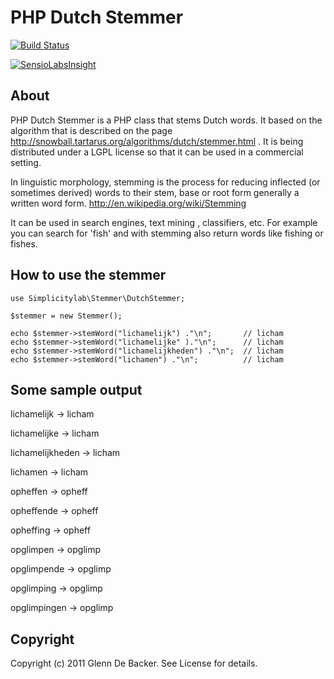 # PHP Dutch Stemmer

[![Build Status](https://travis-ci.org/simplicitylab/php-dutch-stemmer.svg?branch=master)](https://travis-ci.org/simplicitylab/php-dutch-stemmer)

[![SensioLabsInsight](https://insight.sensiolabs.com/projects/73abe06f-faaa-41ea-a0c4-faa1665a3308/big.png)](https://insight.sensiolabs.com/projects/73abe06f-faaa-41ea-a0c4-faa1665a3308)

## About

PHP Dutch Stemmer is a PHP class that stems Dutch words. It based on the algorithm that is described on the page http://snowball.tartarus.org/algorithms/dutch/stemmer.html . It is being distributed under a LGPL license so that it can be used in a commercial setting. 

In linguistic morphology, stemming is the process for reducing inflected (or sometimes derived) words to their stem, base or root form generally a written word form. http://en.wikipedia.org/wiki/Stemming

It can be used in search engines, text mining , classifiers, etc. For example you can search for 'fish' and with stemming also return words like fishing or fishes.

## How to use the stemmer
    
    use Simplicitylab\Stemmer\DutchStemmer;
    
    $stemmer = new Stemmer();
    
    echo $stemmer->stemWord("lichamelijk") ."\n";       // licham
    echo $stemmer->stemWord("lichamelijke" )."\n";      // licham
    echo $stemmer->stemWord("lichamelijkheden") ."\n";  // licham
    echo $stemmer->stemWord("lichamen") ."\n";          // licham

  
## Some sample output

lichamelijk -> licham

lichamelijke -> licham

lichamelijkheden -> licham

lichamen -> licham

opheffen -> opheff

opheffende -> opheff

opheffing -> opheff

opglimpen -> opglimp

opglimpende -> opglimp

opglimping -> opglimp

opglimpingen -> opglimp 


## Copyright
Copyright (c) 2011 Glenn De Backer. See License for details.
